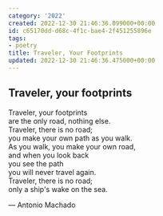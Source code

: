 ```yaml
---
category: '2022'
created: 2022-12-30 21:46:36.099000+00:00
id: c65170dd-d68c-4f1c-bae4-2f451255896e
tags:
- poetry
title: Traveler, Your Footprints
updated: 2022-12-30 21:46:36.475000+00:00
---
```

   
## Traveler, your footprints   
   
Traveler, your footprints   
are the only road, nothing else.   
Traveler, there is no road;   
you make your own path as you walk.   
As you walk, you make your own road,   
and when you look back   
you see the path   
you will never travel again.   
Traveler, there is no road;   
only a ship's wake on the sea.   
   
— Antonio Machado